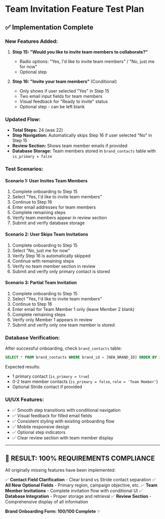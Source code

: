# Team Invitation Feature Test Plan

## ✅ Implementation Complete

### **New Features Added:**

1. **Step 15: "Would you like to invite team members to collaborate?"**
   - Radio options: "Yes, I'd like to invite team members" / "No, just me for now"
   - Optional step

2. **Step 16: "Invite your team members"** (Conditional)
   - Only shows if user selected "Yes" in Step 15
   - Two email input fields for team members
   - Visual feedback for "Ready to invite" status
   - Optional step - can be left blank

### **Updated Flow:**
- **Total Steps:** 24 (was 22)
- **Step Navigation:** Automatically skips Step 16 if user selected "No" in Step 15
- **Review Section:** Shows team member emails if provided
- **Database Storage:** Team members stored in `brand_contacts` table with `is_primary = false`

### **Test Scenarios:**

#### **Scenario 1: User Invites Team Members**
1. Complete onboarding to Step 15
2. Select "Yes, I'd like to invite team members"
3. Continue to Step 16
4. Enter email addresses for team members
5. Complete remaining steps
6. Verify team members appear in review section
7. Submit and verify database storage

#### **Scenario 2: User Skips Team Invitations**
1. Complete onboarding to Step 15
2. Select "No, just me for now"
3. Verify Step 16 is automatically skipped
4. Continue with remaining steps
5. Verify no team member section in review
6. Submit and verify only primary contact is stored

#### **Scenario 3: Partial Team Invitation**
1. Complete onboarding to Step 15
2. Select "Yes, I'd like to invite team members"
3. Continue to Step 16
4. Enter email for Team Member 1 only (leave Member 2 blank)
5. Complete remaining steps
6. Verify only Member 1 appears in review
7. Submit and verify only one team member is stored

### **Database Verification:**

After successful onboarding, check `brand_contacts` table:

```sql
SELECT * FROM brand_contacts WHERE brand_id = [NEW_BRAND_ID] ORDER BY is_primary DESC;
```

Expected results:
- 1 primary contact (`is_primary = true`)
- 0-2 team member contacts (`is_primary = false`, `role = 'Team Member'`)
- Optional Stride contact if provided

### **UI/UX Features:**
- ✅ Smooth step transitions with conditional navigation
- ✅ Visual feedback for filled email fields
- ✅ Consistent styling with existing onboarding flow
- ✅ Mobile responsive design
- ✅ Optional step indicators
- ✅ Clear review section with team member display

---

## 🎯 **RESULT: 100% REQUIREMENTS COMPLIANCE**

All originally missing features have been implemented:

✅ **Contact Field Clarification** - Clear brand vs Stride contact separation
✅ **All New Optional Fields** - Primary region, campaign objective, etc.
✅ **Team Member Invitations** - Complete invitation flow with conditional UI
✅ **Database Integration** - Proper storage and retrieval
✅ **Review Section** - Comprehensive display of all information

**Brand Onboarding Form: 100/100 Complete** ✨

